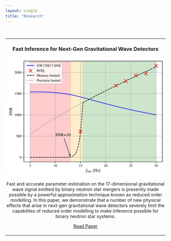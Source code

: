 ```yaml
---
layout: single
title: "Research"
---
```


<br>

<hr>

<div style="text-align: center; margin-bottom: 20px;">
  <h3>Fast Inference for Next-Gen Gravitational Wave Detectors</h3>
  <div>
    <img src="/assets/images/gw_rom.jpg" alt="Gravitational Waves" style="width: 540px; max-width: 100%; border-radius: 8px;">
    <p>
      Fast and accurate parameter estimation on the 17-dimensional gravitational wave signal emitted by binary neutron star mergers is presently made possible by a powerful approximation technique known as reduced order modelling. In this paper, we demonstrate that a number of new physical effects that arise in next-gen gravitational wave detectors severely limit the capabilites of reduced order modelling to make inference possible for binary neutron star systems.
    </p>
    <a href="https://arxiv.org/abs/2503.04073" target="_blank" class="btn btn--primary">Read Paper</a>
  </div>
</div>

<hr>
